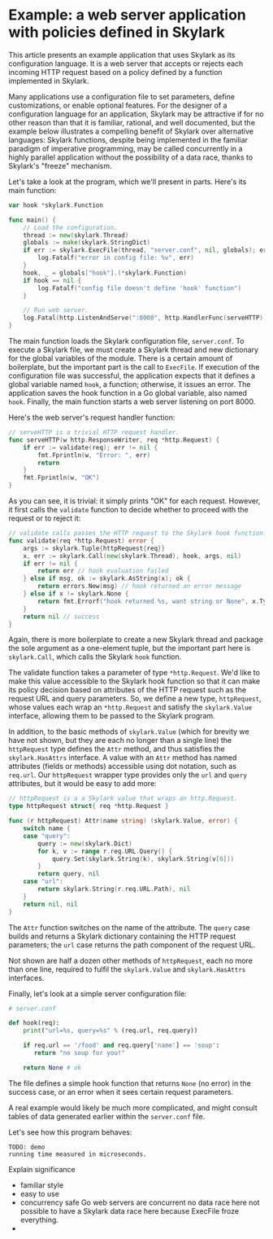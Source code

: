 # Example: a web server application with policies defined in Skylark

This article presents an example application that uses Skylark as its
configuration language. It is a web server that accepts or rejects
each incoming HTTP request based on a policy defined by a function
implemented in Skylark.

Many applications use a configuration file to set parameters, define
customizations, or enable optional features. For the designer of a
configuration language for an application, Skylark may be attractive
if for no other reason than that it is familiar, rational, and well
documented, but the example below illustrates a compelling benefit
of Skylark over alternative languages: Skylark functions, despite
being implemented in the familiar paradigm of imperative programming,
may be called concurrently in a highly parallel application without
the possibility of a data race, thanks to Skylark's "freeze"
mechanism.

Let's take a look at the program, which we'll present in parts.
Here's its main function:

```go
var hook *skylark.Function

func main() {
	// Load the configuration.
	thread := new(skylark.Thread)
	globals := make(skylark.StringDict)
	if err := skylark.ExecFile(thread, "server.conf", nil, globals); err != nil {
		log.Fatalf("error in config file: %v", err)
	}
	hook, _ = globals["hook"].(*skylark.Function)
	if hook == nil {
		log.Fatalf("config file doesn't define 'hook' function")
	}

	// Run web server.
	log.Fatal(http.ListenAndServe(":8000", http.HandlerFunc(serveHTTP)))
}
```

The main function loads the Skylark configuration file, `server.conf`.
To execute a Skylark file, we must create a Skylark thread and new
dictionary for the global variables of the module.
There is a certain amount of boilerplate,
but the important part is the call to `ExecFile`.
If execution of the configuration file was successful,
the application expects that it defines a global
variable named `hook`, a function; otherwise, it issues an error.
The application saves the hook function in a Go global variable, also named `hook`.
Finally, the main function starts a web server listening on port 8000.

Here's the web server's request handler function:

```go
// serveHTTP is a trivial HTTP request handler.
func serveHTTP(w http.ResponseWriter, req *http.Request) {
	if err := validate(req); err != nil {
		fmt.Fprintln(w, "Error: ", err)
		return
	}
	fmt.Fprintln(w, "OK")
}
```

As you can see, it is trivial: it simply prints "OK" for each request.
However, it first calls the `validate` function to decide whether to
proceed with the request or to reject it:

```go
// validate calls passes the HTTP request to the Skylark hook function.
func validate(req *http.Request) error {
	args := skylark.Tuple{httpRequest{req}}
	x, err := skylark.Call(new(skylark.Thread), hook, args, nil)
	if err != nil {
		return err // hook evaluation failed
	} else if msg, ok := skylark.AsString(x); ok {
		return errors.New(msg) // hook returned an error message
	} else if x != skylark.None {
		return fmt.Errorf("hook returned %s, want string or None", x.Type())
	}
	return nil // success
}
```

Again, there is more boilerplate to create a new Skylark thread and
package the sole argument as a one-element tuple, but the important
part here is `skylark.Call`, which calls the Skylark `hook` function.

The validate function takes a parameter of type `*http.Request`. We'd
like to make this value accessible to the Skylark hook function so
that it can make its policy decision based on attributes of the HTTP
request such as the request URL and query parameters.
So, we define a new type, `httpRequest`, whose values each wrap an
`*http.Request` and satisfy the `skylark.Value` interface, allowing
them to be passed to the Skylark program.

In addition, to the basic methods of `skylark.Value` (which for
brevity we have not shown, but they are each no longer than a single
line) the `httpRequest` type defines the `Attr` method, and thus
satisfies the `skylark.HasAttrs` interface. A value with an `Attr`
method has named attributes (fields or methods) accessible using dot
notation, such as `req.url`. Our `httpRequest` wrapper type provides
only the `url` and `query` attributes, but it would be easy to add
more:

```go
// httpRequest is a a Skylark value that wraps an http.Request.
type httpRequest struct{ req *http.Request }

func (r httpRequest) Attr(name string) (skylark.Value, error) {
	switch name {
	case "query":
		query := new(skylark.Dict)
		for k, v := range r.req.URL.Query() {
			query.Set(skylark.String(k), skylark.String(v[0]))
		}
		return query, nil
	case "url":
		return skylark.String(r.req.URL.Path), nil
	}
	return nil, nil
}
```

The `Attr` function switches on the name of the attribute.
The `query` case builds and returns a Skylark dictionary containing
the HTTP request parameters; the `url` case returns the path component
of the request URL.

Not shown are half a dozen other methods of `httpRequest`, each no
more than one line, required to fulfil the `skylark.Value` and
`skylark.HasAttrs` interfaces.

Finally, let's look at a simple server configuration file:

```python
# server.conf

def hook(req):
    print("url=%s, query=%s" % (req.url, req.query))

    if req.url == '/food' and req.query['name'] == 'soup':
       return "no soup for you!"

    return None # ok
```

The file defines a simple hook function that returns `None` (no error)
in the success case, or an error when it sees certain request parameters.

A real example would likely be much more complicated, and might
consult tables of data generated earlier within the `server.conf` file.

Let's see how this program behaves:

```shell
TODO: demo
running time measured in microseconds.
```

Explain significance
- familiar style
- easy to use
- concurrency safe
  Go web servers are concurrent
  no data race here
  not possible to have a Skylark data race here because ExecFile froze everything.
-
